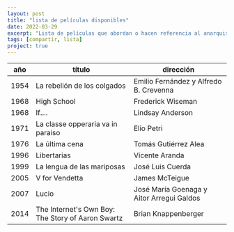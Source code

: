 ```yaml
---
layout: post
title: "lista de películas disponibles"
date: 2022-03-29
excerpt: "Lista de películas que abordan o hacen referencia al anarquismo disponibles"
tags: [compartir, lista]
project: true
---
```


| año  | título                                            | dirección                                 |
|------|---------------------------------------------------|-------------------------------------------|
| 1954 | La rebelión de los colgados                       | Emilio Fernández y Alfredo B. Crevenna    |
| 1968 | High School                                       | Frederick Wiseman                         |
| 1968 | If....                                            | Lindsay Anderson                          |
| 1971 | La classe opperaria va in paraiso                 | Elio Petri                                |
| 1976 | La última cena                                    | Tomás Gutiérrez Alea                      |
| 1996 | Libertarias                                       | Vicente Aranda                            |
| 1999 | La lengua de las mariposas                        | José Luis Cuerda                          |
| 2005 | V for Vendetta                                    | James McTeigue                            |
| 2007 | Lucio                                             | José María Goenaga y Aitor Arregui Galdos |
| 2014 | The Internet's Own Boy: The Story of Aaron Swartz | Brian Knappenberger                       |